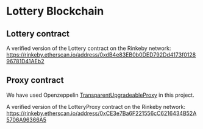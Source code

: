 # Lottery Blockchain


## Lottery contract

A verified version of the Lottery contract on the Rinkeby network:
https://rinkeby.etherscan.io/address/0xdB4e83EB0b0DED792Dd4173f012896781D41AEb2


## Proxy contract

We have used Openzeppelin [TransparentUpgradeableProxy](https://docs.openzeppelin.com/contracts/4.x/api/proxy#TransparentUpgradeableProxy) in this project.

A verified version of the LotteryProxy contract on the Rinkeby network:
https://rinkeby.etherscan.io/address/0xCE3e7Ba6F221556cC6216434B52A5706A96366A5
